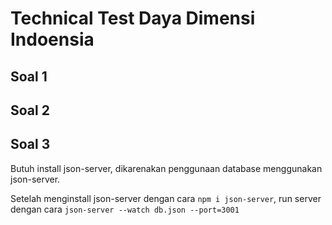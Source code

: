 # Technical Test Daya Dimensi Indoensia

## Soal 1

## Soal 2

## Soal 3

Butuh install json-server, dikarenakan penggunaan database menggunakan json-server.

Setelah menginstall json-server dengan cara ```npm i json-server```, run server dengan cara ```json-server --watch db.json --port=3001```
